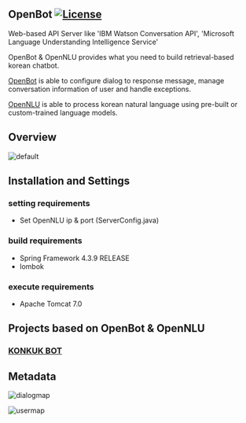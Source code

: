 ## OpenBot [![License](https://img.shields.io/github/license/mashape/apistatus.svg)](https://github.com/hyunwoo9301/OpenBot/blob/master/LICENSE)

Web-based API Server like 'IBM Watson Conversation API', 'Microsoft Language Understanding Intelligence Service'

OpenBot & OpenNLU provides what you need to build retrieval-based korean chatbot. 

[OpenBot](https://github.com/hyunwoo9301/OpenBot) is able to configure dialog to response message, manage conversation information of user and handle exceptions.

[OpenNLU](https://github.com/hyunwoo9301/OpenNLU) is able to process korean natural language using pre-built or custom-trained language models.

## Overview
![default](https://user-images.githubusercontent.com/20318775/35503799-85a729aa-0524-11e8-8807-1cf3a6f11d63.png)

## Installation and Settings
### setting requirements
- Set OpenNLU ip & port (ServerConfig.java)

### build requirements
- Spring Framework 4.3.9 RELEASE
- lombok

### execute requirements
- Apache Tomcat 7.0

## Projects based on OpenBot & OpenNLU
### [KONKUK BOT](https://www.youtube.com/watch?v=se6ngTUQdxk)


## Metadata

![dialogmap](https://user-images.githubusercontent.com/20318775/35508658-857f28f0-0534-11e8-8386-bcc690e15563.png)

![usermap](https://user-images.githubusercontent.com/20318775/35508667-8c03dce8-0534-11e8-8ad0-ef313fe006b4.png)
